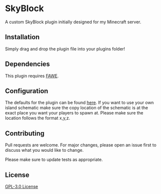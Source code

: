 # SkyBlock
A custom SkyBlock plugin initially designed for my Minecraft server.

## Installation

Simply drag and drop the plugin file into your plugins folder!

## Dependencies

This plugin requires [FAWE](https://dev.bukkit.org/projects/fawe).

## Configuration

The defaults for the plugin can be found [here](https://pastebin.com/m7SkXtpb).
If you want to use your own island schematic make sure the copy location of the schematic is at the exact place you want your players to spawn at. Please make sure the location follows the format x,y,z.


## Contributing
Pull requests are welcome. For major changes, please open an issue first to discuss what you would like to change.

Please make sure to update tests as appropriate.

## License
[GPL-3.0 License](https://choosealicense.com/licenses/gpl-3.0/)
